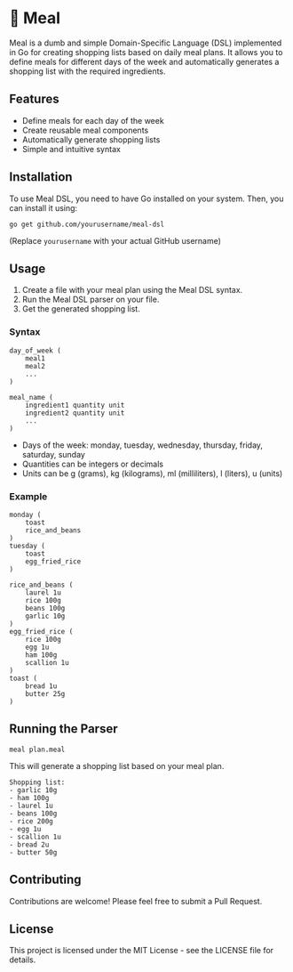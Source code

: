 # 🧅 Meal

Meal is a dumb and simple Domain-Specific Language (DSL) implemented in Go for creating shopping lists based on daily meal plans. It allows you to define meals for different days of the week and automatically generates a shopping list with the required ingredients.

## Features

- Define meals for each day of the week
- Create reusable meal components
- Automatically generate shopping lists
- Simple and intuitive syntax

## Installation

To use Meal DSL, you need to have Go installed on your system. Then, you can install it using:

```
go get github.com/yourusername/meal-dsl
```

(Replace `yourusername` with your actual GitHub username)

## Usage

1. Create a file with your meal plan using the Meal DSL syntax.
2. Run the Meal DSL parser on your file.
3. Get the generated shopping list.

### Syntax

```
day_of_week (
    meal1
    meal2
    ...
)

meal_name (
    ingredient1 quantity unit
    ingredient2 quantity unit
    ...
)
```

- Days of the week: monday, tuesday, wednesday, thursday, friday, saturday, sunday
- Quantities can be integers or decimals
- Units can be g (grams), kg (kilograms), ml (milliliters), l (liters), u (units)

### Example

```
monday (
    toast
    rice_and_beans
)
tuesday (
    toast
    egg_fried_rice
)

rice_and_beans (
    laurel 1u
    rice 100g
    beans 100g
    garlic 10g
)
egg_fried_rice (
    rice 100g
    egg 1u
    ham 100g
    scallion 1u
)
toast (
    bread 1u
    butter 25g
)
```

## Running the Parser

```
meal plan.meal
```


This will generate a shopping list based on your meal plan.

```
Shopping list:
- garlic 10g
- ham 100g
- laurel 1u
- beans 100g
- rice 200g
- egg 1u
- scallion 1u
- bread 2u
- butter 50g
```

## Contributing

Contributions are welcome! Please feel free to submit a Pull Request.

## License

This project is licensed under the MIT License - see the LICENSE file for details.

